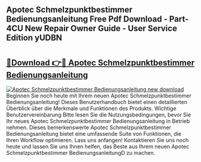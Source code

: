 ## Apotec Schmelzpunktbestimmer Bedienungsanleitung Free Pdf Download - Part-4CU New Repair Owner Guide - User Service Edition yUDBN

# <h2><a href="http://df5g90h.blite.top/?on=Apotec+Schmelzpunktbestimmer+Bedienungsanleitung">🔗Download 👉🔴 Apotec Schmelzpunktbestimmer Bedienungsanleitung</a></h2>

[![Apotec Schmelzpunktbestimmer Bedienungsanleitung new download](https://i.imgur.com/lujVjoI.png)](http://df5g90h.blite.top/?on=Apotec+Schmelzpunktbestimmer+Bedienungsanleitung)
Beginnen Sie noch heute mit Ihrem neuen Apotec Schmelzpunktbestimmer Bedienungsanleitung! Dieses Benutzerhandbuch bietet einen detaillierten Überblick über die Merkmale und Funktionen des Produkts. Wichtige Benutzervereinbarung Bitte lesen Sie die Nutzungsbedingungen, bevor Sie Ihr neues Apotec Schmelzpunktbestimmer Bedienungsanleitung in Betrieb nehmen. Dieses bemerkenswerte Apotec Schmelzpunktbestimmer Bedienungsanleitung bietet eine umfassende Suite von Funktionen, die Ihren Workflow optimieren. Lass uns anfangen! Kontaktieren Sie uns noch heute und lassen Sie uns Ihnen helfen, das Beste aus Ihrem neuen Apotec Schmelzpunktbestimmer BedienungsanleitungD zu machen.
